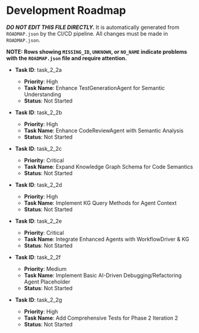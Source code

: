# Development Roadmap

***DO NOT EDIT THIS FILE DIRECTLY.*** It is automatically generated from `ROADMAP.json` by the CI/CD pipeline. All changes must be made in `ROADMAP.json`.

**NOTE: Rows showing `MISSING_ID`, `UNKNOWN`, or `NO_NAME` indicate problems with the `ROADMAP.json` file and require attention.**

*   **Task ID**: task_2_2a
    *   **Priority**: High
    *   **Task Name**: Enhance TestGenerationAgent for Semantic Understanding
    *   **Status**: Not Started

*   **Task ID**: task_2_2b
    *   **Priority**: High
    *   **Task Name**: Enhance CodeReviewAgent with Semantic Analysis
    *   **Status**: Not Started

*   **Task ID**: task_2_2c
    *   **Priority**: Critical
    *   **Task Name**: Expand Knowledge Graph Schema for Code Semantics
    *   **Status**: Not Started

*   **Task ID**: task_2_2d
    *   **Priority**: High
    *   **Task Name**: Implement KG Query Methods for Agent Context
    *   **Status**: Not Started

*   **Task ID**: task_2_2e
    *   **Priority**: Critical
    *   **Task Name**: Integrate Enhanced Agents with WorkflowDriver & KG
    *   **Status**: Not Started

*   **Task ID**: task_2_2f
    *   **Priority**: Medium
    *   **Task Name**: Implement Basic AI-Driven Debugging/Refactoring Agent Placeholder
    *   **Status**: Not Started

*   **Task ID**: task_2_2g
    *   **Priority**: High
    *   **Task Name**: Add Comprehensive Tests for Phase 2 Iteration 2
    *   **Status**: Not Started

